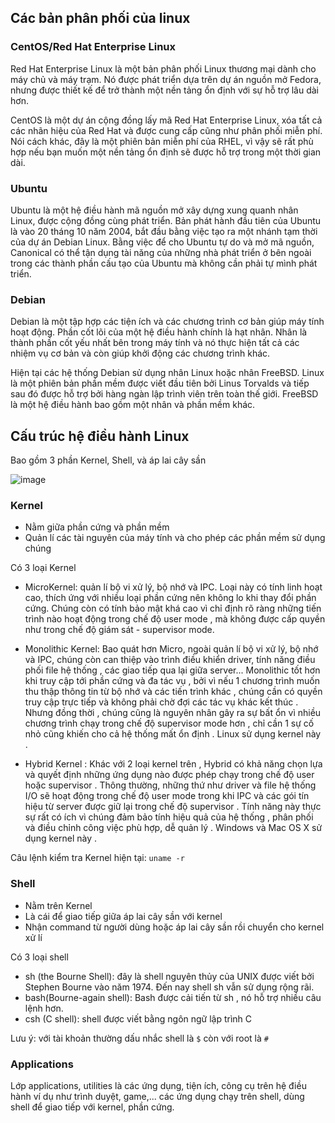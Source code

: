 ## Các bản phân phối của linux

### CentOS/Red Hat Enterprise Linux
Red Hat Enterprise Linux là một bản phân phối Linux thương mại dành cho máy chủ và máy trạm. Nó được phát triển dựa trên dự án nguồn mở Fedora, nhưng được thiết kế để trở thành một nền tảng ổn định với sự hỗ trợ lâu dài hơn.

CentOS là một dự án cộng đồng lấy mã Red Hat Enterprise Linux, xóa tất cả các nhãn hiệu của Red Hat và được cung cấp cũng như phân phối miễn phí. Nói cách khác, đây là một phiên bản miễn phí của RHEL, vì vậy sẽ rất phù hợp nếu bạn muốn một nền tảng ổn định sẽ được hỗ trợ trong một thời gian dài. 

### Ubuntu
Ubuntu là một hệ điều hành mã nguồn mở xây dựng xung quanh nhân Linux, được cộng đồng cùng phát triển. Bản phát hành đầu tiên của Ubuntu là vào 20 tháng 10 năm 2004, bắt đầu bằng việc tạo ra một nhánh tạm thời của dự án Debian Linux. Bằng việc để cho Ubuntu tự do và mở mã nguồn, Canonical có thể tận dụng tài năng của những nhà phát triển ở bên ngoài trong các thành phần cấu tạo của Ubuntu mà không cần phải tự mình phát triển.

### Debian

Debian là một tập hợp các tiện ích và các chương trình cơ bản giúp máy tính hoạt động. Phần cốt lõi của một hệ điều hành chính là hạt nhân. Nhân là thành phần cốt yếu nhất bên trong máy tính và nó thực hiện tất cả các nhiệm vụ cơ bản và còn giúp khởi động các chương trình khác.

Hiện tại các hệ thống Debian sử dụng nhân Linux hoặc nhân FreeBSD. Linux là một phiên bản phần mềm được viết đầu tiên bởi Linus Torvalds và tiếp sau đó được hỗ trợ bởi hàng ngàn lập trình viên trên toàn thế giới. FreeBSD là một hệ điều hành bao gồm một nhân và phần mềm khác.


## Cấu trúc hệ điều hành Linux
Bao gồm 3 phần Kernel, Shell, và áp lai cây sần

![image](https://user-images.githubusercontent.com/45547213/67267259-2018f600-f4dc-11e9-847e-d2a89c2011fe.png)

### Kernel
- Nằm giữa phần cứng và phần mềm 
- Quản lí các tài nguyên của máy tính và cho phép các phần mềm sử dụng chúng

Có 3 loại Kernel
- MicroKernel: quản lí bộ vi xử lý, bộ nhớ và IPC. Loại này có tính linh hoạt cao, thích ứng với nhiều loại phần cứng nên không lo khi thay đổi phần cứng. Chúng còn có tính bảo mật khá cao vì chỉ định rõ ràng những tiến trình nào hoạt động trong chế độ user mode , mà không được cấp quyền như trong chế độ giám sát - supervisor mode.

- Monolithic Kernel: Bao quát hơn Micro, ngoài quản lí bộ vi xử lý, bộ nhớ và IPC, chúng còn can thiệp vào trình điều khiển driver, tính năng điều phối file hệ thống , các giao tiếp qua lại giữa server... Monolithic tốt hơn khi truy cập tới phần cứng và đa tác vụ , bởi vì nếu 1 chương trình muốn thu thập thông tin từ bộ nhớ và các tiến trình khác , chúng cần có quyền truy cập trực tiếp và không phải chờ đợi các tác vụ khác kết thúc . Nhưng đồng thời , chúng cũng là nguyên nhân gây ra sự bất ổn vì nhiều chương trình chạy trong chế độ supervisor mode hơn , chỉ cần 1 sự cố nhỏ cũng khiến cho cả hệ thống mất ổn định . Linux sử dụng kernel này .

- Hybrid Kernel : Khác với 2 loại kernel trên , Hybrid có khả năng chọn lựa và quyết định những ứng dụng nào được phép chạy trong chế độ user hoặc supervisor . Thông thường, những thứ như driver và file hệ thống I/O sẽ hoạt động trong chế độ user mode trong khi IPC và các gói tín hiệu từ server được giữ lại trong chế độ supervisor . Tính năng này thực sự rất có ích vì chúng đảm bảo tính hiệu quả của hệ thống , phân phối và điều chỉnh công việc phù hợp, dễ quản lý . Windows và Mac OS X sử dụng kernel này .

Câu lệnh kiểm tra Kernel hiện tại: `uname -r`

### Shell
- Nằm trên Kernel
- Là cái để giao tiếp giữa áp lai cây sần với kernel
- Nhận command từ người dùng hoặc áp lai cây sần rồi chuyển cho kernel xử lí

Có 3 loại shell 
- sh (the Bourne Shell): đây là shell nguyên thủy của UNIX được viết bởi Stephen Bourne vào năm 1974. Đến nay shell sh vẫn sử dụng rộng rãi.
- bash(Bourne-again shell): Bash được cải tiến từ sh , nó hỗ trợ nhiều câu lệnh hơn.
- csh (C shell): shell được viết bằng ngôn ngữ lập trình C

Lưu ý: với tài khoản thường dấu nhắc shell là `$` còn với root là `#`

### Applications
Lớp applications, utilities là các ứng dụng, tiện ích, công cụ trên hệ điều hành ví dụ như trình duyệt, game,... các ứng dụng chạy trên shell, dùng shell để giao tiếp với kernel, phần cứng.